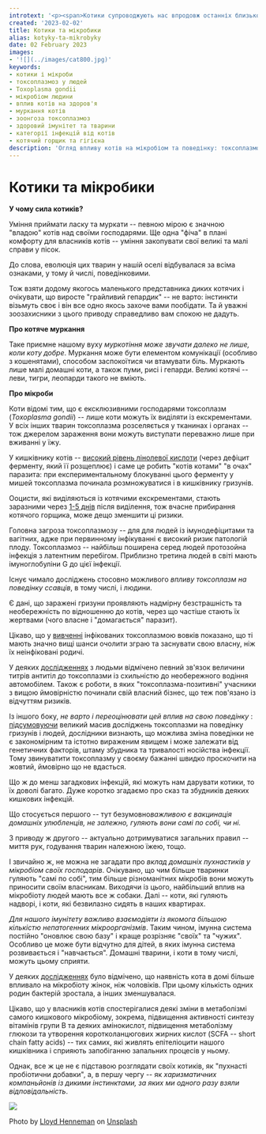 ```yaml
---
introtext: '<p><span>Котики супроводжують нас впродовж останніх близько 10 тис років. </span><span>Вони допомагали нашим предкам боротися із гризунами і дуже ніжно муркали. Ось так муркаючи та ловлячи пацюків, коти розселилися по всьому світу. До слова, наші домашні котики є потомками котів вікінгів, яких вони колись сюди завезли. </span><span>Наразі приблизно в кожній четвертій родини є коти. </span><span>Цікавий факт із генетики котів: триколірними бувають лише кішки, а коти ні.</span></p>'
created: '2023-02-02'
title: Котики та мікробики
alias: kotyky-ta-mikrobyky
date: 02 February 2023
images:
- '![](../images/cat800.jpg)'
keywords:
- котики і мікроби
- токсоплазмоз у людей
- Toxoplasma gondii
- мікробіом людини
- вплив котів на здоров'я
- муркання котів
- зоонгоза токсоплазмоз
- здоровий імунітет та тварини
- категорії інфекцій від котів
- котячий горщик та гігієна
description: 'Огляд впливу котів на мікробіом та поведінку: токсоплазмоз, муркання, вплив на гормони та імунітет, а також рекомендації щодо безпеки та гігієни.'
---
```


# Котики та мікробики

**У чому сила котиків?**

Уміння приймати ласку та муркати -- певною мірою є значною "владою" котів над своїми господарями. Ще одна "фіча" в плані комфорту для власників котів -- уміння закопувати свої великі та малі справи у пісок.

До слова, еволюція цих тварин у нашій оселі відбувалася за всіма ознаками, у тому й числі, поведінковими.

Тож взяти додому якогось маленького представника диких котячих і очікувати, що виросте "грайливий гепардик" -- не варто: інстинкти візьмуть своє і він все одно якось захоче вами пообідати. Та й уважні зоозахисники з цього приводу справедливо вам спокою не дадуть.

**Про котяче муркання**

Таке приємне нашому вуху *муркотіння може звучати далеко не лише, коли коту добре*. Муркання може бути елементом комунікації (особливо з кошенятами), способом заспокоїтися чи втамувати біль. Муркають лише малі домашні коти, а також пуми, рисі і гепарди. Великі котячі -- леви, тигри, леопарди такого не вміють.

**Про мікроби**

Коти відомі тим, що є ексклюзивними господарями токсоплазм (*Toxoplasma gondii*) -- лише коти можуть їх виділяти із екскрементами. У всіх інших тварин токсоплазма розселяється у тканинах і органах -- тож джерелом зараження вони можуть виступати переважно лише при вживанні у їжу.

У кишківнику котів -- [високий рівень лінолевої кислоти](https://www.ncbi.nlm.nih.gov/pmc/articles/PMC6748446/) (через дефіцит ферменту, який її розщеплює) і саме це робить "котів котами" "в очах" паразита: при експериментальному блокуванні цього ферменту у мишей токсоплазма починала розмножуватися і в кишківнику гризунів.

Ооцисти, які виділяються із котячими екскрементами, стають заразними через [1-5 днів](https://www.cdc.gov/parasites/toxoplasmosis/biology.html#:~:text=Oocysts%20take%201%E2%80%935%20days,the%20environment%20and%20become%20infective) після виділення, тож вчасне прибирання котячого горщика, може дещо зменшити ці ризики.

Головна загроза токсоплазмозу -- для для людей із імунодефіцитами та вагітних, адже при первинному інфікуванні є високий ризик патологій плоду. Токсоплазмоз -- найбільш поширена серед людей протозойна інфекція з латентним перебігом. Приблизно третина людей в світі мають імуноглобуліни G до цієї інфекції.

Існує чимало досліджень стосовно можливого *впливу токсоплазм на поведінку ссавців*, в тому числі, і людини.

Є дані, що заражені гризуни проявляють надмірну безстрашність та необережність по відношенню до котів, через що частіше стають їх жертвами (чого власне і "домагається" паразит).

Цікаво, що у [вивченні](https://www.nature.com/articles/d41586-022-03836-9) інфікованих токсоплазмою вовків показано, що ті мають значно вищі шанси очолити зграю та заснувати свою власну, ніж їх неінфіковані родичі.

У деяких [дослідженнях](https://www.cambridge.org/core/journals/psychological-medicine/article/driving-us-mad-the-association-of-toxoplasma-gondii-with-suicide-attempts-and-traffic-accidents-a-systematic-review-and-metaanalysis/70570A7C590118DD547C6182802FF606) з людьми відмічено певний зв'язок величини титрів антитіл до токсоплазми із схильністю до необережного водіння автомобілем. Також є роботи, в яких "токсоплазма-позитивні" учасники з вищою ймовірністю починали свій власний бізнес, що теж пов'язано із відчуттям ризиків.

Із іншого боку, *не варто і переоцінювати цей вплив на свою поведінку* : [підсумовуючи](https://journals.asm.org/doi/10.1128/mBio.02164-19) великий масив досліджень токсоплазми на поведінку гризунів і людей, дослідники визнають, що можлива зміна поведінки не є закономірним та істотно вираженим явищем і може залежати від генетичних факторів, штаму збудника та тривалості носійства інфекції. Тому звинуватити токсоплазму у своєму бажанні швидко проскочити на жовтий, ймовірно що не вдасться.

Що ж до менш загадкових інфекцій, які можуть нам дарувати котики, то їх доволі багато. Дуже коротко згадаємо про сказ та збудників деяких кишкових інфекцій.

Що стосується першого -- тут безумовно*важливою є вакцинація домашніх улюбленців, не залежно, гуляють вони самі по собі, чи ні.*

З приводу ж другого -- актуально дотримуватися загальних правил -- миття рук, годування тварин належною їжею, тощо.

І звичайно ж, не можна не загадати про *вклад домашніх пухнастиків у мікробіом своїх господарів*. Очікувано, що чим більше тваринки гуляють "самі по собі", тим більше різноманітних мікробів вони можуть приносити своїм власникам. Виходячи із цього, найбільший вплив на мікробіоту людей мають все ж собаки. Далі -- коти, які гуляють надворі, і коти, які безвилазно сидять в наших квартирах.

*Для нашого імунітету важливо взаємодіяти із якомога більшою кількістю непатогенних мікроорганізмів*. Таким чином, імунна система постійно "оновлює свою базу" і краще розрізняє "своїх" та "чужих". Особливо це може бути відчутно для дітей, в яких імунна система розвивається і "навчається". Домашні тварини, і коти в тому числі, можуть цьому сприяти.

У деяких [дослідженнях](https://journals.plos.org/plosone/article?id=10.1371/journal.pone.0253133) було відмічено, що наявність кота в домі більше впливало на мікробіоту жінок, ніж чоловіків. При цьому кількість одних родин бактерій зростала, а інших зменшувалася.

Цікаво, що у власників котів спостерігалися деякі зміни в метаболізмі самого кишкового мікробіому, зокрема, підвищення активності синтезу вітамінів групи B та деяких амінокислот, підвищення метаболізму глюкози та утворення коротколанцюгових жирних кислот (SCFA -- short chain fatty acids) -- тих самих, які живлять епітеліоцити нашого кишківника і сприяють запобіганню запальних процесів у ньому.

Однак, все ж це не є підставою розглядати своїх котиків, як "пухнасті пробіотични добавки", а, в першу чергу -- як *харизматичних компаньйонів із дикими інстинктами, за яких ми одного разу взяли відповідальність*.

![](../images/cat800.jpg)

Photo by [Lloyd Henneman](https://unsplash.com/@lloydhenneman?utm_source=unsplash&utm_medium=referral&utm_content=creditCopyText) on [Unsplash](https://unsplash.com/images/animals/cat?utm_source=unsplash&utm_medium=referral&utm_content=creditCopyText)
